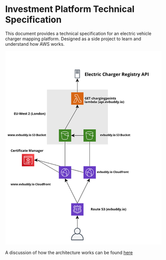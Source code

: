 # Investment Platform Technical Specification

This document provides a technical specification for an electric vehicle charger mapping platform. Designed as a side project to learn and understand how AWS works.

![Electric Vehicle Charging Mapping Diagram](Diagram.png)

A discussion of how the architecture works can be found [here](https://www.darrylbayliss.net/building-ev-buddy/)